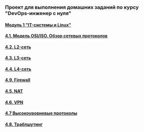 ### Проект для выполнения домашних заданий по курсу "DevOps-инженер с нуля"

#### [Модуль 1 "IT-системы и Linux"](/Module1 "README.MD")

#### [4.1. Модель OSI/ISO. Обзор сетевых протоколов](/lesson1 "readme.md")
#### [4.2. L2-сеть](/lesson2 "readme.md")
#### [4.3. L3-сеть](/lesson3 "readme.md")
#### [4.4. L4-сеть](/lesson4 "readme.md")
#### [4.9. Firewall](/lesson5 "readme.md")
#### [4.5. NAT](/lesson6 "readme.md")
#### [4.6. VPN](/lesson7 "readme.md")
#### [4.7 Высокоуровневые протоколы](/lesson8 "readme.md")
#### [4.8. Траблшутинг](/lesson9 "readme.md")